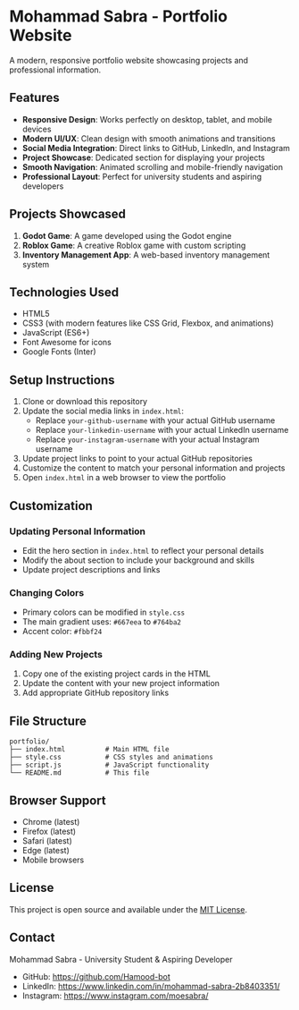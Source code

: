 # Mohammad Sabra - Portfolio Website

A modern, responsive portfolio website showcasing projects and professional information.

## Features

- **Responsive Design**: Works perfectly on desktop, tablet, and mobile devices
- **Modern UI/UX**: Clean design with smooth animations and transitions
- **Social Media Integration**: Direct links to GitHub, LinkedIn, and Instagram
- **Project Showcase**: Dedicated section for displaying your projects
- **Smooth Navigation**: Animated scrolling and mobile-friendly navigation
- **Professional Layout**: Perfect for university students and aspiring developers

## Projects Showcased

1. **Godot Game**: A game developed using the Godot engine
2. **Roblox Game**: A creative Roblox game with custom scripting
3. **Inventory Management App**: A web-based inventory management system

## Technologies Used

- HTML5
- CSS3 (with modern features like CSS Grid, Flexbox, and animations)
- JavaScript (ES6+)
- Font Awesome for icons
- Google Fonts (Inter)

## Setup Instructions

1. Clone or download this repository
2. Update the social media links in `index.html`:
   - Replace `your-github-username` with your actual GitHub username
   - Replace `your-linkedin-username` with your actual LinkedIn username  
   - Replace `your-instagram-username` with your actual Instagram username
3. Update project links to point to your actual GitHub repositories
4. Customize the content to match your personal information and projects
5. Open `index.html` in a web browser to view the portfolio

## Customization

### Updating Personal Information
- Edit the hero section in `index.html` to reflect your personal details
- Modify the about section to include your background and skills
- Update project descriptions and links

### Changing Colors
- Primary colors can be modified in `style.css`
- The main gradient uses: `#667eea` to `#764ba2`
- Accent color: `#fbbf24`

### Adding New Projects
1. Copy one of the existing project cards in the HTML
2. Update the content with your new project information
3. Add appropriate GitHub repository links

## File Structure

```
portfolio/
├── index.html          # Main HTML file
├── style.css           # CSS styles and animations
├── script.js           # JavaScript functionality
└── README.md           # This file
```

## Browser Support

- Chrome (latest)
- Firefox (latest)
- Safari (latest)
- Edge (latest)
- Mobile browsers

## License

This project is open source and available under the [MIT License](LICENSE).

## Contact

Mohammad Sabra - University Student & Aspiring Developer

- GitHub: https://github.com/Hamood-bot
- LinkedIn: https://www.linkedin.com/in/mohammad-sabra-2b8403351/
- Instagram: https://www.instagram.com/moesabra/
